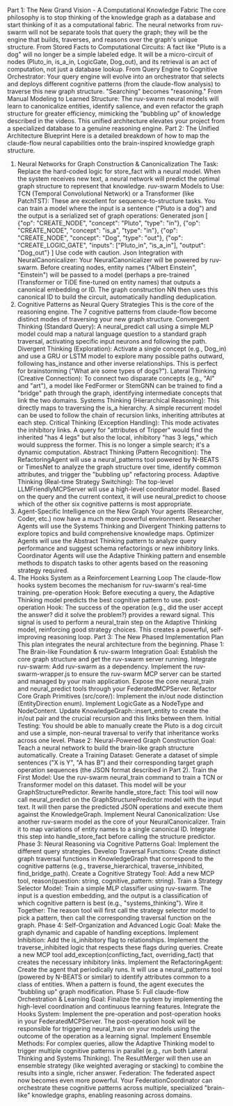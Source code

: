 Part 1: The New Grand Vision - A Computational Knowledge Fabric
The core philosophy is to stop thinking of the knowledge graph as a database and start thinking of it as a computational fabric. The neural networks from ruv-swarm will not be separate tools that query the graph; they will be the engine that builds, traverses, and reasons over the graph's unique structure.
From Stored Facts to Computational Circuits: A fact like "Pluto is a dog" will no longer be a simple labeled edge. It will be a micro-circuit of nodes (Pluto_in, is_a_in, LogicGate, Dog_out), and its retrieval is an act of computation, not just a database lookup.
From Query Engine to Cognitive Orchestrator: Your query engine will evolve into an orchestrator that selects and deploys different cognitive patterns (from the claude-flow analysis) to traverse this new graph structure. "Searching" becomes "reasoning."
From Manual Modeling to Learned Structure: The ruv-swarm neural models will learn to canonicalize entities, identify salience, and even refactor the graph structure for greater efficiency, mimicking the "bubbling up" of knowledge described in the videos.
This unified architecture elevates your project from a specialized database to a genuine reasoning engine.
Part 2: The Unified Architecture Blueprint
Here is a detailed breakdown of how to map the claude-flow neural capabilities onto the brain-inspired knowledge graph structure.
1. Neural Networks for Graph Construction & Canonicalization
The Task: Replace the hard-coded logic for store_fact with a neural model. When the system receives new text, a neural network will predict the optimal graph structure to represent that knowledge.
ruv-swarm Models to Use:
TCN (Temporal Convolutional Network) or a Transformer (like PatchTST): These are excellent for sequence-to-structure tasks. You can train a model where the input is a sentence ("Pluto is a dog") and the output is a serialized set of graph operations:
Generated json
[
  {"op": "CREATE_NODE", "concept": "Pluto", "type": "in"},
  {"op": "CREATE_NODE", "concept": "is_a", "type": "in"},
  {"op": "CREATE_NODE", "concept": "Dog", "type": "out"},
  {"op": "CREATE_LOGIC_GATE", "inputs": ["Pluto_in", "is_a_in"], "output": "Dog_out"}
]
Use code with caution.
Json
Integration with NeuralCanonicalizer:
Your NeuralCanonicalizer will be powered by ruv-swarm. Before creating nodes, entity names ("Albert Einstein", "Einstein") will be passed to a model (perhaps a pre-trained ITransformer or TiDE fine-tuned on entity names) that outputs a canonical embedding or ID. The graph construction NN then uses this canonical ID to build the circuit, automatically handling deduplication.
2. Cognitive Patterns as Neural Query Strategies
This is the core of the reasoning engine. The 7 cognitive patterns from claude-flow become distinct modes of traversing your new graph structure.
Convergent Thinking (Standard Query): A neural_predict call using a simple MLP model could map a natural language question to a standard graph traversal, activating specific input neurons and following the path.
Divergent Thinking (Exploration): Activate a single concept (e.g., Dog_in) and use a GRU or LSTM model to explore many possible paths outward, following has_instance and other inverse relationships. This is perfect for brainstorming ("What are some types of dogs?").
Lateral Thinking (Creative Connection): To connect two disparate concepts (e.g., "AI" and "art"), a model like FedFormer or StemGNN can be trained to find a "bridge" path through the graph, identifying intermediate concepts that link the two domains.
Systems Thinking (Hierarchical Reasoning): This directly maps to traversing the is_a hierarchy. A simple recurrent model can be used to follow the chain of recursion links, inheriting attributes at each step.
Critical Thinking (Exception Handling): This mode activates the inhibitory links. A query for "attributes of Tripper" would find the inherited "has 4 legs" but also the local, inhibitory "has 3 legs," which would suppress the former. This is no longer a simple search; it's a dynamic computation.
Abstract Thinking (Pattern Recognition): The RefactoringAgent will use a neural_patterns tool powered by N-BEATS or TimesNet to analyze the graph structure over time, identify common attributes, and trigger the "bubbling up" refactoring process.
Adaptive Thinking (Real-time Strategy Switching): The top-level LLMFriendlyMCPServer will use a high-level coordinator model. Based on the query and the current context, it will use neural_predict to choose which of the other six cognitive patterns is most appropriate.
3. Agent-Specific Intelligence on the New Graph
Your agents (Researcher, Coder, etc.) now have a much more powerful environment.
Researcher Agents will use the Systems Thinking and Divergent Thinking patterns to explore topics and build comprehensive knowledge maps.
Optimizer Agents will use the Abstract Thinking pattern to analyze query performance and suggest schema refactorings or new inhibitory links.
Coordinator Agents will use the Adaptive Thinking pattern and ensemble methods to dispatch tasks to other agents based on the reasoning strategy required.
4. The Hooks System as a Reinforcement Learning Loop
The claude-flow hooks system becomes the mechanism for ruv-swarm's real-time training.
pre-operation Hook: Before executing a query, the Adaptive Thinking model predicts the best cognitive pattern to use.
post-operation Hook: The success of the operation (e.g., did the user accept the answer? did it solve the problem?) provides a reward signal. This signal is used to perform a neural_train step on the Adaptive Thinking model, reinforcing good strategy choices. This creates a powerful, self-improving reasoning loop.
Part 3: The New Phased Implementation Plan
This plan integrates the neural architecture from the beginning.
Phase 1: The Brain-like Foundation & ruv-swarm Integration
Goal: Establish the core graph structure and get the ruv-swarm server running.
Integrate ruv-swarm:
Add ruv-swarm as a dependency.
Implement the ruv-swarm-wrapper.js to ensure the ruv-swarm MCP server can be started and managed by your main application.
Expose the core neural_train and neural_predict tools through your FederatedMCPServer.
Refactor Core Graph Primitives (src/core/):
Implement the in/out node distinction (EntityDirection enum).
Implement LogicGate as a NodeType and NodeContent.
Update KnowledgeGraph::insert_entity to create the in/out pair and the crucial recursion and this links between them.
Initial Testing: You should be able to manually create the Pluto is a dog circuit and use a simple, non-neural traversal to verify that inheritance works across one level.
Phase 2: Neural-Powered Graph Construction
Goal: Teach a neural network to build the brain-like graph structure automatically.
Create a Training Dataset: Generate a dataset of simple sentences ("X is Y", "A has B") and their corresponding target graph operation sequences (the JSON format described in Part 2).
Train the First Model: Use the ruv-swarm neural_train command to train a TCN or Transformer model on this dataset. This model will be your GraphStructurePredictor.
Rewrite handle_store_fact:
This tool will now call neural_predict on the GraphStructurePredictor model with the input text.
It will then parse the predicted JSON operations and execute them against the KnowledgeGraph.
Implement Neural Canonicalization:
Use another ruv-swarm model as the core of your NeuralCanonicalizer. Train it to map variations of entity names to a single canonical ID.
Integrate this step into handle_store_fact before calling the structure predictor.
Phase 3: Neural Reasoning via Cognitive Patterns
Goal: Implement the different query strategies.
Develop Traversal Functions: Create distinct graph traversal functions in KnowledgeGraph that correspond to the cognitive patterns (e.g., traverse_hierarchical, traverse_inhibited, find_bridge_path).
Create a Cognitive Strategy Tool: Add a new MCP tool, reason(question: string, cognitive_pattern: string).
Train a Strategy Selector Model: Train a simple MLP classifier using ruv-swarm. The input is a question embedding, and the output is a classification of which cognitive pattern is best (e.g., "systems_thinking").
Wire it Together: The reason tool will first call the strategy selector model to pick a pattern, then call the corresponding traversal function on the graph.
Phase 4: Self-Organization and Advanced Logic
Goal: Make the graph dynamic and capable of handling exceptions.
Implement Inhibition:
Add the is_inhibitory flag to relationships.
Implement the traverse_inhibited logic that respects these flags during queries.
Create a new MCP tool add_exception(conflicting_fact, overriding_fact) that creates the necessary inhibitory links.
Implement the RefactoringAgent:
Create the agent that periodically runs.
It will use a neural_patterns tool (powered by N-BEATS or similar) to identify attributes common to a class of entities.
When a pattern is found, the agent executes the "bubbling up" graph modification.
Phase 5: Full claude-flow Orchestration & Learning
Goal: Finalize the system by implementing the high-level coordination and continuous learning features.
Integrate the Hooks System:
Implement the pre-operation and post-operation hooks in your FederatedMCPServer.
The post-operation hook will be responsible for triggering neural_train on your models using the outcome of the operation as a learning signal.
Implement Ensemble Methods:
For complex queries, allow the Adaptive Thinking model to trigger multiple cognitive patterns in parallel (e.g., run both Lateral Thinking and Systems Thinking).
The ResultMerger will then use an ensemble strategy (like weighted averaging or stacking) to combine the results into a single, richer answer.
Federation: The federated aspect now becomes even more powerful. Your FederationCoordinator can orchestrate these cognitive patterns across multiple, specialized "brain-like" knowledge graphs, enabling reasoning across domains.